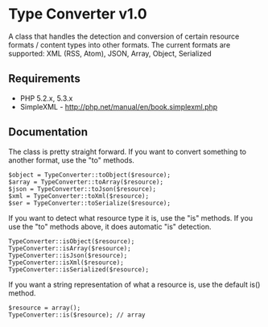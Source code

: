 # Type Converter v1.0 #

A class that handles the detection and conversion of certain resource formats / content types into other formats.
The current formats are supported: XML (RSS, Atom), JSON, Array, Object, Serialized

## Requirements ##

* PHP 5.2.x, 5.3.x
* SimpleXML - http://php.net/manual/en/book.simplexml.php

## Documentation ##

The class is pretty straight forward. If you want to convert something to another format, use the "to" methods.

	$object = TypeConverter::toObject($resource);
	$array = TypeConverter::toArray($resource);
	$json = TypeConverter::toJson($resource);
	$xml = TypeConverter::toXml($resource);
	$ser = TypeConverter::toSerialize($resource);

If you want to detect what resource type it is, use the "is" methods.
If you use the "to" methods above, it does automatic "is" detection.

	TypeConverter::isObject($resource);
	TypeConverter::isArray($resource);
	TypeConverter::isJson($resource);
	TypeConverter::isXml($resource);
	TypeConverter::isSerialized($resource);

If you want a string representation of what a resource is, use the default is() method.

	$resource = array();
	TypeConverter::is($resource); // array
